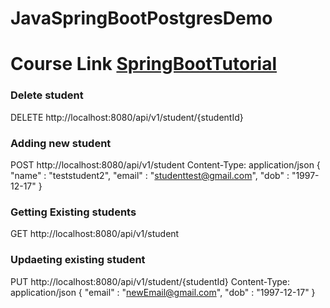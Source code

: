 # JavaSpringBootPostgresDemo

# Course Link [SpringBootTutorial](https://www.youtube.com/watch?v=9SGDpanrc8U)

### Delete student
DELETE http://localhost:8080/api/v1/student/{studentId}


### Adding new student

POST http://localhost:8080/api/v1/student
Content-Type: application/json
{
 "name" : "teststudent2",
 "email" : "studenttest@gmail.com",
 "dob" : "1997-12-17"
}

### Getting Existing students
GET http://localhost:8080/api/v1/student


### Updaeting existing student
PUT http://localhost:8080/api/v1/student/{studentId}
Content-Type: application/json
{
 "email" : "newEmail@gmail.com",
 "dob" : "1997-12-17"
}
